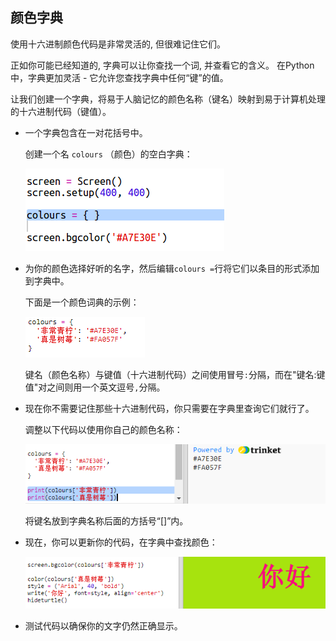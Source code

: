 ## 颜色字典

使用十六进制颜色代码是非常灵活的, 但很难记住它们。

正如你可能已经知道的, 字典可以让你查找一个词, 并查看它的含义。 在Python中，字典更加灵活 - 它允许您查找字典中任何“键”的值。

让我们创建一个字典，将易于人脑记忆的颜色名称（键名）映射到易于计算机处理的十六进制代码（键值）。

+ 一个字典包含在一对花括号中。
    
    创建一个名 `colours` （颜色）的空白字典：
    
    ![截图](images/colourful-dict.png)

+ 为你的颜色选择好听的名字，然后编辑`colours =`行将它们以条目的形式添加到字典中。
    
    下面是一个颜色词典的示例：
    
    ![截图](images/colourful-colours.png)
    
    键名（颜色名称）与键值（十六进制代码）之间使用冒号`:`分隔，而在"键名:键值"对之间则用一个英文逗号`,`分隔。

+ 现在你不需要记住那些十六进制代码，你只需要在字典里查询它们就行了。
    
    调整以下代码以使用你自己的颜色名称：
    
    ![截图](images/colourful-entries.png)
    
    将键名放到字典名称后面的方括号“[]”内。

+ 现在，你可以更新你的代码，在字典中查找颜色：
    
    ![截图](images/colourful-use.png)

+ 测试代码以确保你的文字仍然正确显示。